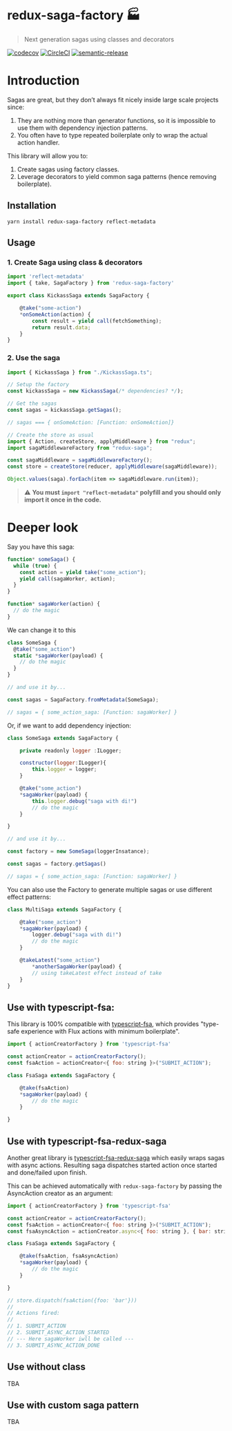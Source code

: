 


# redux-saga-factory 🏭

> Next generation sagas using classes and decorators

[![codecov](https://codecov.io/gh/Iqoqo/redux-saga-factory/branch/master/graph/badge.svg?token=mU8Sen0Vez)](https://codecov.io/gh/Iqoqo/redux-saga-factory)
[![CircleCI](https://circleci.com/gh/Iqoqo/redux-saga-factory/tree/master.svg?style=svg)](https://circleci.com/gh/Iqoqo/redux-saga-factory/tree/master)
[![semantic-release](https://img.shields.io/badge/%20%20%F0%9F%93%A6%F0%9F%9A%80-semantic--release-e10079.svg)](https://github.com/semantic-release/semantic-release)


# Introduction 

Sagas are great, but they don’t always fit nicely inside large scale projects since:

1.  They are nothing more than generator functions, so it is impossible to use them with dependency injection patterns.
2.  You often have to type repeated boilerplate only to wrap the actual action handler.

This library will allow you to: 

1.  Create sagas using factory classes.
2.  Leverage decorators to yield common saga patterns (hence removing boilerplate).


## Installation

```
yarn install redux-saga-factory reflect-metadata
```

## Usage

### 1. Create Saga using class & decorators

```js
import 'reflect-metadata'
import { take, SagaFactory } from 'redux-saga-factory'

export class KickassSaga extends SagaFactory {

    @take("some-action")
    *onSomeAction(action) {
        const result = yield call(fetchSomething);
        return result.data;
    }
}
```

### 2. Use the saga

```js
import { KickassSaga } from "./KickassSaga.ts";

// Setup the factory 
const kickassSaga = new KickassSaga(/* dependencies? */);

// Get the sagas
const sagas = kickassSaga.getSagas();

// sagas === { onSomeAction: [Function: onSomeAction]}

// Create the store as usual
import { Action, createStore, applyMiddleware } from "redux";
import sagaMiddlewareFactory from "redux-saga";

const sagaMiddleware = sagaMiddlewareFactory();
const store = createStore(reducer, applyMiddleware(sagaMiddleware));

Object.values(saga).forEach(item => sagaMiddleware.run(item));
```

> ⚠️ **You must `import "reflect-metadata"` polyfill  and you should only import it once in the code.**

# Deeper look

Say you have this saga:

```js
function* someSaga() {
  while (true) {
    const action = yield take("some_action");
    yield call(sagaWorker, action);
  }
}

function* sagaWorker(action) {
  // do the magic
}
```

We can change it to this

```js
class SomeSaga {
  @take("some_action")
  static *sagaWorker(payload) {
    // do the magic
  }
}

// and use it by...

const sagas = SagaFactory.fromMetadata(SomeSaga);

// sagas = { some_action_saga: [Function: sagaWorker] }
```

Or, if we want to add dependency injection:

```js
class SomeSaga extends SagaFactory {

	private readonly logger :ILogger;

	constructor(logger:ILogger){
		this.logger = logger;
	}

	@take("some_action")
	*sagaWorker(payload) {
		this.logger.debug("saga with di!")
		// do the magic
	}

}

// and use it by...

const factory = new SomeSaga(loggerInsatance);

const sagas = factory.getSagas()

// sagas = { some_action_saga: [Function: sagaWorker] }
```

You can also use the Factory to generate multiple sagas or use different effect patterns:

```js
class MultiSaga extends SagaFactory {

	@take("some_action")
	*sagaWorker(payload) {
		logger.debug("saga with di!")
		// do the magic
	}

	@takeLatest("some_action")
        *anotherSagaWorker(payload) {
		// using takeLatest effect instead of take
	}
}
```

## Use with typescript-fsa:

This library is 100% compatible with [typescript-fsa](https://www.npmjs.com/package/typescript-fsa), which provides "type-safe experience with Flux actions with minimum boilerplate".

```js
import { actionCreatorFactory } from 'typescript-fsa'

const actionCreator = actionCreatorFactory();
const fsaAction = actionCreator<{ foo: string }>("SUBMIT_ACTION");

class FsaSaga extends SagaFactory {

	@take(fsaAction)
	*sagaWorker(payload) {
		// do the magic
	}

}
```

## Use with typescript-fsa-redux-saga

Another great library is [typescript-fsa-redux-saga](https://github.com/aikoven/typescript-fsa-redux-saga) which easily wraps sagas with async actions. Resulting saga dispatches started action once started and done/failed upon finish.

This can be achieved automatically with `redux-saga-factory` by passing the AsyncAction creator as an argument:

```js
import { actionCreatorFactory } from 'typescript-fsa'

const actionCreator = actionCreatorFactory();
const fsaAction = actionCreator<{ foo: string }>("SUBMIT_ACTION");
const fsaAsyncAction = actionCreator.async<{ foo: string }, { bar: string}>("SUBMIT_ASYNC_ACTION");

class FsaSaga extends SagaFactory {

	@take(fsaAction, fsaAsyncAction)
	*sagaWorker(payload) {
		// do the magic
	}

}

// store.dispatch(fsaAction({foo: 'bar'}))
//
// Actions fired:
//
// 1. SUBMIT_ACTION
// 2. SUBMIT_ASYNC_ACTION_STARTED
// --- Here sagaWorker iwll be called ---
// 3. SUBMIT_ASYNC_ACTION_DONE
```

## Use without class

TBA

## Use with custom saga pattern

TBA
